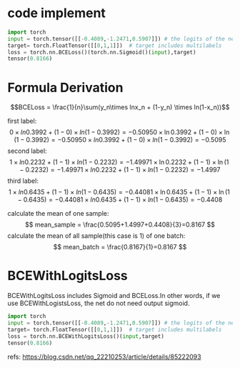 
# code implement
```python
import torch
input = torch.tensor([[-0.4089,-1.2471,0.5907]]) # the logits of the net of one sample
target= torch.FloatTensor([[0,1,1]])  # target includes multilabels
loss = torch.nn.BCELoss()(torch.nn.Sigmoid()(input),target)
tensor(0.8166)
```


# Formula Derivation
$$BCELoss = \frac{1}{n}\sum(y_n\times lnx_n + (1-y_n) \times ln(1-x_n))$$

first label:
$$
0 × ln ⁡ 0.3992 + ( 1 − 0 ) × ln ⁡ ( 1 − 0.3992 ) = − 0.5095 0 \times \ln 0.3992+ (1-0) \times \ln (1-0.3992)=-0.50950×ln0.3992+(1−0)×ln(1−0.3992)=−0.5095
$$
second label:
$$
1 × ln ⁡ 0.2232 + ( 1 − 1 ) × ln ⁡ ( 1 − 0.2232 ) = − 1.4997 1 \times \ln 0.2232+ (1-1) \times \ln (1-0.2232)=-1.49971×ln0.2232+(1−1)×ln(1−0.2232)=−1.4997
$$
third label:
$$
1 × ln ⁡ 0.6435 + ( 1 − 1 ) × ln ⁡ ( 1 − 0.6435 ) = − 0.4408 1 \times \ln 0.6435+ (1-1) \times \ln (1-0.6435)=-0.44081×ln0.6435+(1−1)×ln(1−0.6435)=−0.4408
$$

calculate the mean of one sample:
$$
mean_sample = \frac{0.5095+1.4997+0.4408}{3}=0.8167
$$
calculate the mean of all sample(this case is 1) of one batch:
$$
mean_batch = \frac{0.8167}{1}=0.8167
$$


# BCEWithLogitsLoss
BCEWithLogitsLoss includes Sigmoid and BCELoss.In other words, if we use BCEWithLogistsLoss, the net do not need output sigmoid. 

```python
import torch
input = torch.tensor([[-0.4089,-1.2471,0.5907]]) # the logits of the net of one sample
target= torch.FloatTensor([[0,1,1]])  # target includes multilabels
loss = torch.nn.BCEWithLogitsLoss()(input,target)
tensor(0.8166)
```

refs:
https://blog.csdn.net/qq_22210253/article/details/85222093